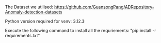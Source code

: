 The Dataset we utilised: https://github.com/GuansongPang/ADRepository-Anomaly-detection-datasets

Python version required for venv: 3.12.3

Execute the following command to install all the requriements: "pip install -r requirements.txt"